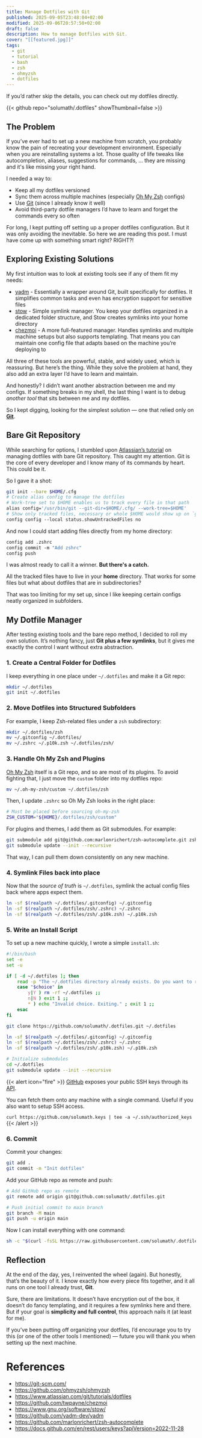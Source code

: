 ```yaml
---
title: Manage Dotfiles with Git
published: 2025-09-05T23:48:04+02:00
modified: 2025-09-06T20:57:50+02:00
draft: false
description: How to manage Dotfiles with Git.
cover: "[[featured.jpg]]"
tags:
  - git
  - tutorial
  - bash
  - zsh
  - ohmyzsh
  - dotfiles
---
```

If you’d rather skip the details, you can check out my dotfiles directly.

{{< github repo="solumath/.dotfiles" showThumbnail=false >}}

## The Problem

If you’ve ever had to set up a new machine from scratch, you probably know the pain of recreating your development environment. Especially when you are reinstalling systems a lot. Those quality of life tweaks like autocompletion, aliases, suggestions for commands, ... they are missing and it's like missing your right hand.

I needed a way to:

- Keep all my dotfiles versioned
- Sync them across multiple machines (especially [Oh My Zsh](https://github.com/ohmyzsh/ohmyzsh) configs)
- Use [Git](https://git-scm.com/) (since I already know it well)
- Avoid third-party dotfile managers I’d have to learn and forget the commands every so often

For long, I kept putting off setting up a proper dotfiles configuration. But it was only avoiding the inevitable. So here we are reading this post. I must have come up with something smart right? RIGHT?!

## Exploring Existing Solutions

My first intuition was to look at existing tools see if any of them fit my needs:
-  [yadm](https://github.com/yadm-dev/yadm) - Essentially a wrapper around Git, built specifically for dotfiles. It simplifies common tasks and even has encryption support for sensitive files
- [stow](https://www.gnu.org/software/stow/) - Simple symlink manager. You keep your dotfiles organized in a dedicated folder structure, and Stow creates symlinks into your home directory
- [chezmoi](https://github.com/twpayne/chezmoi) - A more full-featured manager. Handles symlinks and multiple machine setups but also supports templating. That means you can maintain one config file that adapts based on the machine you’re deploying to

All three of these tools are powerful, stable, and widely used, which is reassuring. But here’s the thing. While they solve the problem at hand, they also add an extra layer I’d have to learn and maintain.

And honestly? I didn’t want another abstraction between me and my configs. If something breaks in my shell, the last thing I want is to debug _another tool_ that sits between me and my dotfiles.

So I kept digging, looking for the simplest solution — one that relied only on [**Git**](https://git-scm.com/).

## Bare Git Repository

While searching for options, I stumbled upon [Atlassian’s tutorial](https://www.atlassian.com/git/tutorials/dotfiles) on managing dotfiles with bare Git repository.
This caught my attention. Git is the core of every developer and I know many of its commands by heart. This could be it.

So I gave it a shot:
```bash
git init --bare $HOME/.cfg
# Create alias config to manage the dotfiles
# Work-tree set to $HOME enables us to track every file in that path
alias config='/usr/bin/git --git-dir=$HOME/.cfg/ --work-tree=$HOME'
# Show only tracked files, necessary or whole $HOME would show up on `git status`
config config --local status.showUntrackedFiles no
```

And now I could start adding files directly from my home directory:
```bash
config add .zshrc
config commit -m "Add zshrc"
config push
```

I was almost ready to call it a winner. **But there's a catch.**

All the tracked files have to live in your **home** directory. That works for some files but what about dotfiles that are in subdirectories?

That was too limiting for my set up, since I like keeping certain configs neatly organized in subfolders.

## My Dotfile Manager

After testing existing tools and the bare repo method, I decided to roll my own solution. It’s nothing fancy, just **Git plus a few symlinks**, but it gives me exactly the control I want without extra abstraction.

### 1. Create a Central Folder for Dotfiles

I keep everything in one place under `~/.dotfiles` and make it a Git repo:
```bash
mkdir ~/.dotfiles
git init ~/.dotfiles
```

### 2. Move Dotfiles into Structured Subfolders

For example, I keep Zsh-related files under a `zsh` subdirectory:
```bash
mkdir ~/.dotfiles/zsh
mv ~/.gitconfig ~/.dotfiles/
mv ~/.zshrc ~/.p10k.zsh ~/.dotfiles/zsh/
```

### 3. Handle Oh My Zsh and Plugins

[Oh My Zsh](https://github.com/ohmyzsh/ohmyzsh) itself is a Git repo, and so are most of its plugins. To avoid fighting that, I just move the `custom` folder into my dotfiles repo:
```bash
mv ~/.oh-my-zsh/custom ~/.dotfiles/zsh
```

Then, I update `.zshrc` so Oh My Zsh looks in the right place:
```bash
# Must be placed before sourcing oh-my-zsh
ZSH_CUSTOM="${HOME}/.dotfiles/zsh/custom"    
```

For plugins and themes, I add them as Git submodules. For example:
```bash
git submodule add git@github.com:marlonrichert/zsh-autocomplete.git zsh/custom/plugins/zsh-autocomplete
git submodule update --init --recursive
```

That way, I can pull them down consistently on any new machine.

### 4. Symlink Files back into place

Now that the _source of truth_ is `~/.dotfiles`, symlink the actual config files back where apps expect them.
```bash
ln -sf $(realpath ~/.dotfiles/.gitconfig) ~/.gitconfig
ln -sf $(realpath ~/.dotfiles/zsh/.zshrc) ~/.zshrc
ln -sf $(realpath ~/.dotfiles/zsh/.p10k.zsh) ~/.p10k.zsh
```

### 5. Write an Install Script

To set up a new machine quickly, I wrote a simple `install.sh`:

```bash
#!/bin/bash
set -e
set -u

if [ -d ~/.dotfiles ]; then
    read -p "The ~/.dotfiles directory already exists. Do you want to replace it? (y/n) " choice
    case "$choice" in
        y|Y ) rm -rf ~/.dotfiles ;;
        n|N ) exit 1 ;;
        * ) echo "Invalid choice. Exiting." ; exit 1 ;;
    esac
fi

git clone https://github.com/solumath/.dotfiles.git ~/.dotfiles

ln -sf $(realpath ~/.dotfiles/.gitconfig) ~/.gitconfig
ln -sf $(realpath ~/.dotfiles/zsh/.zshrc) ~/.zshrc
ln -sf $(realpath ~/.dotfiles/zsh/.p10k.zsh) ~/.p10k.zsh

# Initialize submodules
cd ~/.dotfiles
git submodule update --init --recursive
```

{{< alert icon="fire" >}}
[GitHub](https://github.com) exposes your public SSH keys through its [API](https://docs.github.com/en/rest/users/keys?apiVersion=2022-11-28).

You can fetch them onto any machine with a single command. Useful if you also want to setup SSH access.

`curl https://github.com/solumath.keys | tee -a ~/.ssh/authorized_keys`
{{< /alert >}}

### 6. Commit

Commit your changes:
```bash
git add .
git commit -m "Init dotfiles"
```

Add your GitHub repo as remote and push:
```bash
# Add GitHub repo as remote
git remote add origin git@github.com:solumath/.dotfiles.git

# Push initial commit to main branch
git branch -M main
git push -u origin main
```

Now I can install everything with one command:
```bash
sh -c "$(curl -fsSL https://raw.githubusercontent.com/solumath/.dotfiles/main/install.sh)"
```

## Reflection

At the end of the day, yes, I reinvented the wheel (again). But honestly, that’s the beauty of it. I know exactly how every piece fits together, and it all runs on one tool I already trust, **Git**.

Sure, there are limitations. It doesn’t have encryption out of the box, it doesn’t do fancy templating, and it requires a few symlinks here and there. But if your goal is **simplicity and full control**, this approach nails it (at least for me).

If you’ve been putting off organizing your dotfiles, I’d encourage you to try this (or one of the other tools I mentioned) — future you will thank you when setting up the next machine.

# References

- <https://git-scm.com/>
- <https://github.com/ohmyzsh/ohmyzsh>
- <https://www.atlassian.com/git/tutorials/dotfiles>
- <https://github.com/twpayne/chezmoi>
- <https://www.gnu.org/software/stow/>
- <https://github.com/yadm-dev/yadm>
- <https://github.com/marlonrichert/zsh-autocomplete>
- <https://docs.github.com/en/rest/users/keys?apiVersion=2022-11-28>
